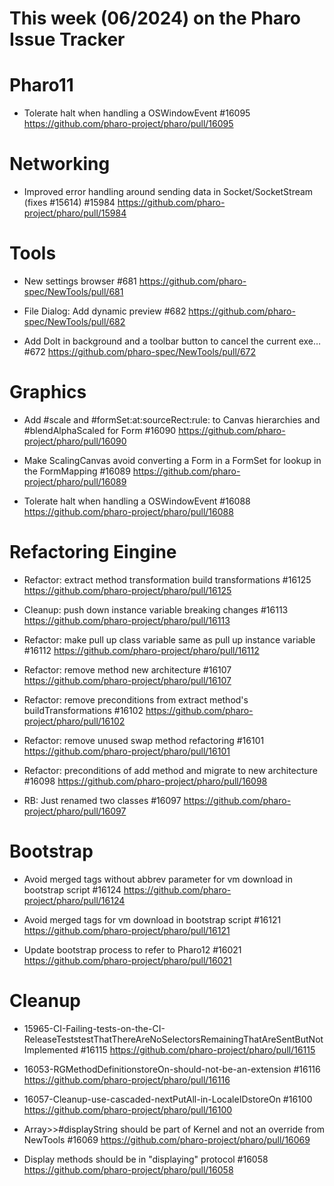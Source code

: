 # This week (06/2024) on the Pharo Issue Tracker



# Pharo11

- Tolerate halt when handling a OSWindowEvent #16095
	https://github.com/pharo-project/pharo/pull/16095

# Networking

- Improved error handling around sending data in Socket/SocketStream (fixes #15614) #15984
	https://github.com/pharo-project/pharo/pull/15984
	

# Tools

- New settings browser #681
	https://github.com/pharo-spec/NewTools/pull/681
	
- File Dialog: Add dynamic preview #682
	https://github.com/pharo-spec/NewTools/pull/682

- Add DoIt in background and a toolbar button to cancel the current exe… #672
	https://github.com/pharo-spec/NewTools/pull/672

# Graphics

- Add #scale and #formSet:at:sourceRect:rule: to Canvas hierarchies and #blendAlphaScaled for Form #16090
	https://github.com/pharo-project/pharo/pull/16090
	
- Make ScalingCanvas avoid converting a Form in a FormSet for lookup in the FormMapping #16089
	https://github.com/pharo-project/pharo/pull/16089
	
- Tolerate halt when handling a OSWindowEvent #16088
	https://github.com/pharo-project/pharo/pull/16088
	
# Refactoring Eingine

- Refactor: extract method transformation build transformations #16125
	https://github.com/pharo-project/pharo/pull/16125
	
- Cleanup: push down instance variable breaking changes #16113
	https://github.com/pharo-project/pharo/pull/16113

- Refactor: make pull up class variable same as pull up instance variable #16112
	https://github.com/pharo-project/pharo/pull/16112
	
- Refactor: remove method new architecture #16107
	https://github.com/pharo-project/pharo/pull/16107

- Refactor: remove preconditions from extract method's buildTransformations #16102
	https://github.com/pharo-project/pharo/pull/16102
	
- Refactor: remove unused swap method refactoring #16101
	https://github.com/pharo-project/pharo/pull/16101
	
- Refactor: preconditions of add method and migrate to new architecture #16098
	https://github.com/pharo-project/pharo/pull/16098
	
- RB: Just renamed two classes #16097
	https://github.com/pharo-project/pharo/pull/16097


# Bootstrap

- Avoid merged tags without abbrev parameter for vm download in bootstrap script #16124
	https://github.com/pharo-project/pharo/pull/16124
	
- Avoid merged tags for vm download in bootstrap script #16121
	https://github.com/pharo-project/pharo/pull/16121
	
- Update bootstrap process to refer to Pharo12 #16021
	https://github.com/pharo-project/pharo/pull/16021
	
# Cleanup


- 15965-CI-Failing-tests-on-the-CI-ReleaseTeststestThatThereAreNoSelectorsRemainingThatAreSentButNotImplemented #16115
	https://github.com/pharo-project/pharo/pull/16115
	
- 16053-RGMethodDefinitionstoreOn-should-not-be-an-extension #16116
	https://github.com/pharo-project/pharo/pull/16116

- 16057-Cleanup-use-cascaded-nextPutAll-in-LocaleIDstoreOn #16100
	https://github.com/pharo-project/pharo/pull/16100
	
- Array>>#displayString should be part of Kernel and not an override from NewTools #16069
	https://github.com/pharo-project/pharo/pull/16069

- Display methods should be in "displaying" protocol #16058
	https://github.com/pharo-project/pharo/pull/16058